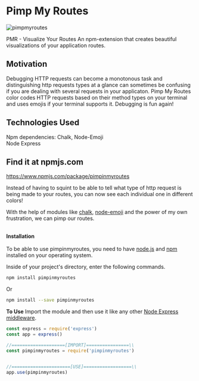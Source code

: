 # Pimp My Routes
![pimpmyroutes](https://user-images.githubusercontent.com/64286678/138533187-4338dd28-a2bc-4fd2-a450-5410c5899e04.png)

PMR - Visualize Your Routes
An npm-extension that creates beautiful visualizations of your application routes. 

## Motivation
Debugging HTTP requests can become a monotonous task and distinguishing http requests types at a glance can sometimes be confusing if you are dealing with several requests in your applicaton. Pimp My Routes color codes HTTP requests based on their method types on your terminal and uses emojis if your terminal supports it. Debugging is fun again! 

## Technologies Used
Npm dependencies: Chalk, Node-Emoji <br/>
Node Express

## Find it at npmjs.com
https://www.npmjs.com/package/pimpinmyroutes

Instead of having to squint to be able to tell what type of http request is being made to your routes, you can now see each individual one in different colors!

With the help of modules like [chalk](https://www.npmjs.com/package/chalk), [node-emoji](https://www.npmjs.com/package/node-emoji) and the power of my own frustration, we can pimp our routes.


<br>**Installation**</br>\
To be able to use pimpinmyroutes, you need to have [node.js](https://nodejs.org/en/) and [npm ](https://github.com/npm/npm#super-easy-install) installed on your operating system.

Inside of your project's directory, enter the following commands.
```bash
npm install pimpinmyroutes
```
Or

```bash
npm install --save pimpinmyroutes
```


**To Use**
Import the module and then use it like any other [Node Express middleware](https://expressjs.com/en/guide/using-middleware.html).
```js
const express = require('express')
const app = express()

//====================[IMPORT]================\\
const pimpinmyroutes = require('pimpinmyroutes')


//======================[USE]==================\\
app.use(pimpinmyroutes)

````
